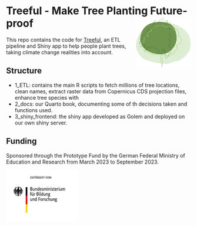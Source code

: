 
# Treeful - Make Tree Planting Future-proof <a href='https://treeful.de'><img src='3_shiny_frontend/inst/app/assets/logo.png' align="right" height="139" /></a>


This repo contains the code for [Treeful](https://treeful.de), an ETL pipeline and Shiny app to help people plant trees, taking climate change realities into account. 

## Structure

* 1_ETL: contains the main R scripts to fetch millions of tree locations, clean names, extract raster data from Copernicus CDS projection files, enhance tree species with 
* 2_docs: our Quarto book, documenting some of th decisions taken and functions used. 
* 3_shiny_frontend: the shiny app developed as Golem and deployed on our own shiny server. 

## Funding

Sponsored through the Prototype Fund by the German Federal Ministry of Education and Research from March 2023 to September 2023. 

<img src='3_shiny_frontend/inst/app/assets/bmbf.jpg' align="left" height="139" />
